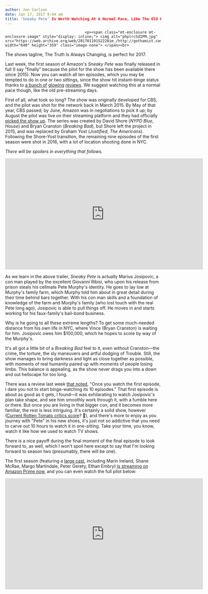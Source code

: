 ```yaml
---
author: Jen Carlson
date: Jan 17, 2017 9:44 am
title: 'Sneaky Pete' Is Worth Watching At A Normal Pace, Like The Old Days
---
```


	
										<p><span class="mt-enclosure mt-enclosure-image" style="display: inline;"> <img alt="phplrcSdIPM.jpg" src="https://web.archive.org/web/20170119152228im_/http://gothamist.com/attachments/arts_jen/phplrcSdIPM.jpg" width="640" height="359" class="image-none"> </span><br>
<span class="photo_caption">The shows tagline, The Truth Is Always Changing, is perfect for 2017.</span></p>

<p>Last week, the first season of Amazon&apos;s <em>Sneaky Pete</em> was finally released in full (I say &quot;finally&quot; because the pilot for the show has been available there since 2015). Now you can watch all ten episodes, which you may be tempted to do in one or two sittings, since the show hit instant-binge status thanks to <a href="https://web.archive.org/web/20170119152228/http://www.latimes.com/entertainment/tv/la-et-st-sneaky-pete-review-20170113-story.html">a bunch of</a> <a href="https://web.archive.org/web/20170119152228/http://www.vulture.com/2017/01/sneaky-pete-is-an-addictive-binge-watch.html">glowing</a> <a href="https://web.archive.org/web/20170119152228/http://www.hollywoodreporter.com/review/sneaky-pete-review-963130">reviews</a>. We suggest watching this at a normal pace though, like the old pre-streaming days.</p>

<p>First of all, what took so long? The show was originally developed for CBS, and the pilot was shot for the network back in March 2015. By May of that year, CBS passed; by June, Amazon was in negotiations to pick it up; by August the pilot was live on their streaming platform and they had officially <a href="https://web.archive.org/web/20170119152228/http://deadline.com/2015/09/sneaky-pete-amazon-series-order-bryan-cranston-casanova-scripts-1201512885/">picked the show up</a>. The series was created by David Shore (<em>NYPD Blue</em>, <em>House</em>) and Bryan Cranston (<em>Breaking Bad</em>), but Shore left the project in 2015, and was replaced by Graham Yost (<em>Justified</em>, <em>The Americans</em>). Following the Shore-Yost transition, the remaining nine episodes of the first season were shot in 2016, with a lot of location shooting done in NYC. </p>

<p><em>There will be spoilers in everything that follows.</em></p>

<p><iframe width="640" height="360" src="https://web.archive.org/web/20170119152228if_/https://www.youtube.com/embed/KCM-I4j-Rv4" frameborder="0" allowfullscreen></iframe></p>

<p>As we learn in the above trailer, <em>Sneaky Pete</em> is actually Marius Josipovic, a con man played by the excellent Giovanni Ribisi, who upon his release from prison steals his cellmate Pete Murphy&apos;s identity. He goes to lay low at Murphy&apos;s family farm, which Murphy told him about in great detail during their time behind bars together. With his con man skills and a foundation of knowledge of the farm and Murphy&apos;s family (who lost touch with the real Pete long ago), Josipovic is able to pull things off. He moves in and starts working for his faux-family&apos;s bail-bond business.</p>

<p>Why is he going to all these extreme lengths? To get some much-needed distance from his own life in NYC, where Vince (Bryan Cranston) is waiting for him. Josipovic owes him $100,000, which he hopes to score by way of the Murphy&apos;s.</p>

<p>It&apos;s all got a little bit of a <em>Breaking Bad</em> feel to it, even without Cranston&#x2014;the crime, the torture, the sly maneuvers and artful dodging of Trouble. Still, the show manages to bring darkness and light as close together as possible, with moments of real humanity paired up with moments of people losing limbs. This balance is appealing, as the show never drags you into a down and out hellscape for too long.</p>

<p>There was a review last week <a href="https://web.archive.org/web/20170119152228/https://www.yahoo.com/tv/sneaky-pete-review-amazon-prime-132028630.html">that noted</a>, &quot;Once you watch the first episode, I dare you not to start binge-watching its 10 episodes.&quot; That first episode is about as good as it gets, I found&#x2014;it was exhilarating to watch Josipovic&apos;s plan take shape, and see him smoothly work through it, with a fumble here or there. But once you are living in that bigger con, and it becomes more familiar, the rest is less intriguing. It&apos;s certainly a solid show, however (<a href="https://web.archive.org/web/20170119152228/https://www.rottentomatoes.com/tv/sneaky_pete">Current Rotten Tomato critics score</a>? &#x1F4AF;), and there&apos;s more to enjoy as you journey with &quot;Pete&quot; in his new shoes, it&apos;s just not so addictive that you need to carve out 10 hours to watch it in one-sitting. Take your time, you know, watch it like how we used to watch TV shows. </p>

<p>There is a nice payoff during the final moment of the final episode to look forward to, as well, which I won&apos;t spoil here except to say that I&apos;m looking forward to season two (presumably, there will be one).</p>

<p>The first season (featuring a <a href="https://web.archive.org/web/20170119152228/http://www.imdb.com/title/tt5011816/">large cast</a>, including Marin Ireland, Shane McRae, Margo Martindale, Peter Gerety, Ethan Embry) <a href="https://web.archive.org/web/20170119152228/https://www.amazon.com/Sneaky-Pete/dp/B01347V50Y">is streaming on Amazon Prime now</a>, and you can even watch the full pilot below: </p>

<p><iframe width="640" height="360" src="https://web.archive.org/web/20170119152228if_/https://www.youtube.com/embed/Lq0KXnnVHmk" frameborder="0" allowfullscreen></iframe></p>					
										
									
				